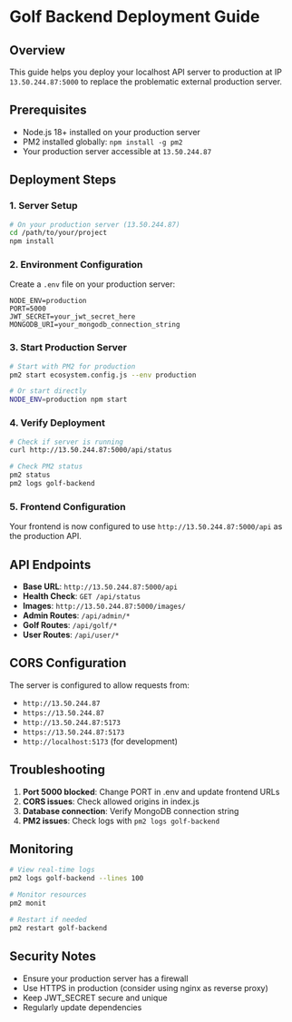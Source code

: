 # Golf Backend Deployment Guide

## Overview
This guide helps you deploy your localhost API server to production at IP `13.50.244.87:5000` to replace the problematic external production server.

## Prerequisites
- Node.js 18+ installed on your production server
- PM2 installed globally: `npm install -g pm2`
- Your production server accessible at `13.50.244.87`

## Deployment Steps

### 1. Server Setup
```bash
# On your production server (13.50.244.87)
cd /path/to/your/project
npm install
```

### 2. Environment Configuration
Create a `.env` file on your production server:
```env
NODE_ENV=production
PORT=5000
JWT_SECRET=your_jwt_secret_here
MONGODB_URI=your_mongodb_connection_string
```

### 3. Start Production Server
```bash
# Start with PM2 for production
pm2 start ecosystem.config.js --env production

# Or start directly
NODE_ENV=production npm start
```

### 4. Verify Deployment
```bash
# Check if server is running
curl http://13.50.244.87:5000/api/status

# Check PM2 status
pm2 status
pm2 logs golf-backend
```

### 5. Frontend Configuration
Your frontend is now configured to use `http://13.50.244.87:5000/api` as the production API.

## API Endpoints
- **Base URL**: `http://13.50.244.87:5000/api`
- **Health Check**: `GET /api/status`
- **Images**: `http://13.50.244.87:5000/images/`
- **Admin Routes**: `/api/admin/*`
- **Golf Routes**: `/api/golf/*`
- **User Routes**: `/api/user/*`

## CORS Configuration
The server is configured to allow requests from:
- `http://13.50.244.87`
- `https://13.50.244.87`
- `http://13.50.244.87:5173`
- `https://13.50.244.87:5173`
- `http://localhost:5173` (for development)

## Troubleshooting
1. **Port 5000 blocked**: Change PORT in .env and update frontend URLs
2. **CORS issues**: Check allowed origins in index.js
3. **Database connection**: Verify MongoDB connection string
4. **PM2 issues**: Check logs with `pm2 logs golf-backend`

## Monitoring
```bash
# View real-time logs
pm2 logs golf-backend --lines 100

# Monitor resources
pm2 monit

# Restart if needed
pm2 restart golf-backend
```

## Security Notes
- Ensure your production server has a firewall
- Use HTTPS in production (consider using nginx as reverse proxy)
- Keep JWT_SECRET secure and unique
- Regularly update dependencies
